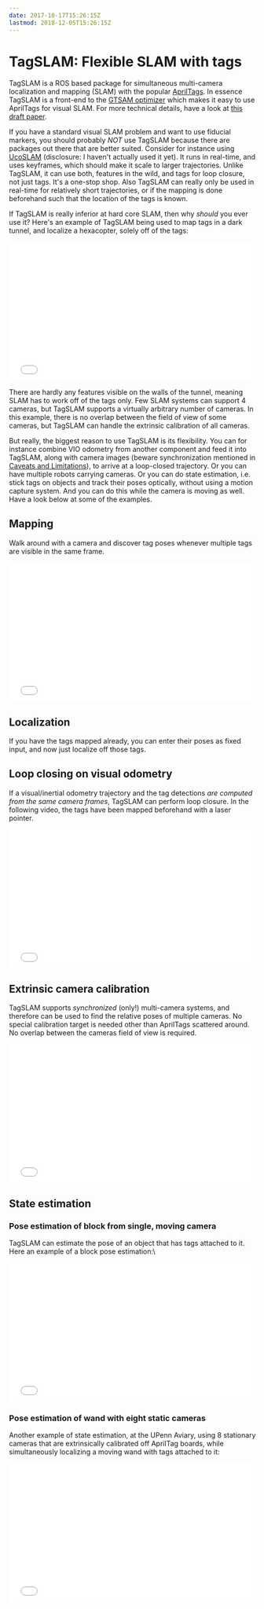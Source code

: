 ```yaml
---
date: 2017-10-17T15:26:15Z
lastmod: 2018-12-05T15:26:15Z
---
```


# TagSLAM: Flexible SLAM with tags

TagSLAM is a ROS based package for simultaneous multi-camera
localization and mapping (SLAM) with the popular
[AprilTags](https://april.eecs.umich.edu/software/apriltag). In
essence TagSLAM is a front-end to
the [GTSAM optimizer](https://borg.cc.gatech.edu/) which makes it easy
to use AprilTags for visual SLAM. For more technical details, have a
look at [this draft paper](media/tagslam.pdf).

If you have a standard visual SLAM problem and want to use fiducial markers,
you should probably *NOT* use TagSLAM because there are packages
out there that are better suited. Consider for instance
using [UcoSLAM](https://www.uco.es/investiga/grupos/ava/portfolio/ucoslam/) (disclosure: I haven't actually
used it yet). It runs in real-time, and uses keyframes, which should
make it scale to larger trajectories. Unlike TagSLAM, it can use both,
features in the wild, and tags for loop closure, not just tags. It's a
one-stop shop. Also TagSLAM can really only be used in real-time for
relatively short trajectories, or if the mapping is done beforehand
such that the location of the tags is known.

If TagSLAM is really inferior at hard core SLAM, then why *should* you ever use
it? Here's an example of TagSLAM being used to map tags in a dark tunnel,
and localize a hexacopter, solely off of the tags:

<div style="position: relative; padding-bottom: 56.25%; height: 0;">
<iframe src="//www.youtube.com/embed/51z1V-Jb3c8?autoplay=0" style="position: absolute; top: 0; left: 0; width: 100%; height: 100%; border:0;" allowfullscreen title="TagSLAM on aerial robot"></iframe>
</div>

There are hardly any features visible on the walls of the tunnel,
meaning SLAM has to work off of the tags only. Few SLAM systems can
support 4 cameras, but TagSLAM supports a virtually arbitrary number
of cameras. In this example, there is no overlap between the field
of view of some cameras, but TagSLAM can handle the extrinsic
calibration of all cameras.

But really, the biggest reason to use TagSLAM is its
flexibility. You can for instance combine VIO odometry from another
component and feed it into TagSLAM, along with camera images
(beware synchronization mentioned in [Caveats and
Limitations](caveats/)), to arrive at 
a loop-closed trajectory. Or you can have multiple robots carrying
cameras. Or you can do state estimation, i.e. stick tags on objects
and track their poses optically, without using a motion capture
system. And you can do this while the camera is moving as well. Have a
look below at some of the examples.

## Mapping
Walk around with a camera and discover tag poses whenever
multiple tags are visible in the same frame.
<div style="position: relative; padding-bottom: 56.25%; height: 0; overflow: hidden;">
  <iframe src="//www.youtube.com/embed/BxrG-QItMSo?autoplay=0" style="position: absolute; top: 0; left: 0; width: 100%; height: 100%; border:0;" allowfullscreen title="TagSLAM mapping"></iframe>
</div>

## Localization
If you have the tags mapped already, you can enter their poses as fixed
input, and now just localize off those tags.

## Loop closing on visual odometry
If a visual/inertial odometry trajectory and the tag detections *are
computed from the same camera frames*, TagSLAM can perform loop
closure. In the following video, the tags have been mapped beforehand
with a laser pointer.
<div style="position: relative; padding-bottom: 56.25%; height: 0; overflow: hidden;">
  <iframe src="//www.youtube.com/embed/rLcJFse74X4?autoplay=0"
  style="position: absolute; top: 0; left: 0; width: 100%; height:
  100%; border:0;" allowfullscreen title="TagSLAM loop closure"></iframe>
</div>


## Extrinsic camera calibration
TagSLAM supports *synchronized* (only!)  multi-camera systems, and
therefore can be used to find the relative  poses of multiple
cameras. No special calibration target is needed other than AprilTags
scattered around. No overlap between the cameras field of view is required.
<div style="position: relative; padding-bottom: 56.25%; height: 0; overflow: hidden;">
  <iframe src="//www.youtube.com/embed/W7IGJZBSuvM?autoplay=0" style="position: absolute; top: 0; left: 0; width: 100%; height: 100%; border:0;" allowfullscreen title="TagSLAM extrstate estimation"></iframe>
</div>

## State estimation
### Pose estimation of block from single, moving camera
TagSLAM can estimate the pose of an object that has tags attached to
it. Here an example of a block pose estimation:\\
<div style="position: relative; padding-bottom: 56.25%; height: 0; overflow: hidden;">
  <iframe src="//www.youtube.com/embed/ul9THWqCOQY?autoplay=0" style="position: absolute; top: 0; left: 0; width: 100%; height: 100%; border:0;" allowfullscreen title="TagSLAM state estimation"></iframe>
</div>

### Pose estimation of wand with eight static cameras
Another example of state estimation, at the UPenn Aviary, using 8 stationary cameras that are extrinsically calibrated off AprilTag boards, while
simultaneously localizing a moving wand with tags attached to it:
<div style="position: relative; padding-bottom: 56.25%; height: 0; overflow: hidden;">
  <iframe src="//www.youtube.com/embed/4Z2Pf9ClcbI?autoplay=0" style="position: absolute; top: 0; left: 0; width: 100%; height: 100%; border:0;" allowfullscreen title="TagSLAM at UPenn Aviary"></iframe>
</div>
